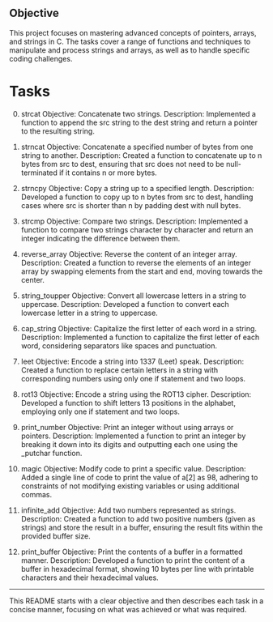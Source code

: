 ## Objective
This project focuses on mastering advanced concepts of pointers, arrays, and strings in C. The tasks cover a range of functions and techniques to manipulate and process strings and arrays, as well as to handle specific coding challenges.

# Tasks

0. strcat
Objective: Concatenate two strings.
Description: Implemented a function to append the src string to the dest string and return a pointer to the resulting string.

1. strncat
Objective: Concatenate a specified number of bytes from one string to another.
Description: Created a function to concatenate up to n bytes from src to dest, ensuring that src does not need to be null-terminated if it contains n or more bytes.

2. strncpy
Objective: Copy a string up to a specified length.
Description: Developed a function to copy up to n bytes from src to dest, handling cases where src is shorter than n by padding dest with null bytes.

3. strcmp
Objective: Compare two strings.
Description: Implemented a function to compare two strings character by character and return an integer indicating the difference between them.

4. reverse_array
Objective: Reverse the content of an integer array.
Description: Created a function to reverse the elements of an integer array by swapping elements from the start and end, moving towards the center.

5. string_toupper
Objective: Convert all lowercase letters in a string to uppercase.
Description: Developed a function to convert each lowercase letter in a string to uppercase.

6. cap_string
Objective: Capitalize the first letter of each word in a string.
Description: Implemented a function to capitalize the first letter of each word, considering separators like spaces and punctuation.

7. leet
Objective: Encode a string into 1337 (Leet) speak.
Description: Created a function to replace certain letters in a string with corresponding numbers using only one if statement and two loops.

8. rot13
Objective: Encode a string using the ROT13 cipher.
Description: Developed a function to shift letters 13 positions in the alphabet, employing only one if statement and two loops.

9. print_number
Objective: Print an integer without using arrays or pointers.
Description: Implemented a function to print an integer by breaking it down into its digits and outputting each one using the _putchar function.

10. magic
Objective: Modify code to print a specific value.
Description: Added a single line of code to print the value of a[2] as 98, adhering to constraints of not modifying existing variables or using additional commas.

11. infinite_add
Objective: Add two numbers represented as strings.
Description: Created a function to add two positive numbers (given as strings) and store the result in a buffer, ensuring the result fits within the provided buffer size.

12. print_buffer
Objective: Print the contents of a buffer in a formatted manner.
Description: Developed a function to print the content of a buffer in hexadecimal format, showing 10 bytes per line with printable characters and their hexadecimal values.
-----------------------------------------------------------
This README starts with a clear objective and then describes each task in a concise manner, focusing on what was achieved or what was required.
